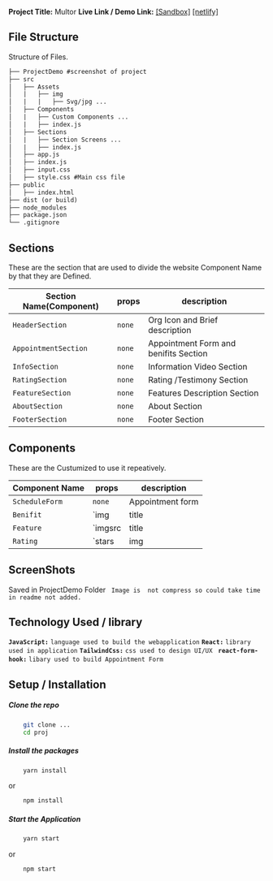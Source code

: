 **Project Title:** Multor
**Live Link / Demo Link:**
[\[Sandbox\]](https://codesandbox.io/p/sandbox/focused-chaum-lhhvk4?file=/src/Sections/RatingSection/index.js:6,1) 
[\[netlify\]](https://main--meek-gumdrop-fcc3e7.netlify.app/)

## File Structure
Structure of Files. 
```markdown
├── ProjectDemo #screenshot of project
├── src
│   ├── Assets
│   |   ├── img 
│   |   |   ├── Svg/jpg ...
│   ├── Components
│   |   ├── Custom Components ...
│   |   ├── index.js 
│   ├── Sections
│   |   ├── Section Screens ...
│   |   ├── index.js 
│   ├── app.js
│   ├── index.js
│   ├── input.css
│   ├── style.css #Main css file
├── public
│   ├── index.html
├── dist (or build)
├── node_modules
├── package.json
└── .gitignore
```
## Sections
These are the section that are used to divide the website Component Name by that they are Defined.

| Section Name(Component)| props    | description                                 |
| ------------------     | ---------| ----------------------------------------    |
| `HeaderSection`        |  `none` 	| Org Icon and Brief description              |
| `AppointmentSection`   |  `none` 	| Appointment Form and benifits Section       |
| `InfoSection`          | 	`none`  | Information Video Section                   |
| `RatingSection`        | 	`none`  | Rating /Testimony Section					  |
| `FeatureSection`       | 	`none`  | Features Description Section                |
| `AboutSection`         | 	`none`  | About Section                               |
| `FooterSection`        | 	`none`  | Footer Section                              |

## Components
These are the Custumized to use it repeatively.

| Component Name | props                 				  | description                 |
| -----------    | ---------------------------------------| ------------------------    |
| `ScheduleForm` |  `none` 								  | Appointment form            |
| `Benifit`   	 |  `img| title  |description`			  | benifits Element            |
| `Feature`      | 	`imgsrc| title  |desc`  			  | Feature Img and description |
| `Rating`       | 	`stars |img| comment| location|name`  | Rating /Testimony Section   |

## ScreenShots
Saved in ProjectDemo Folder
` Image is  not compress so could take time in readme not added.`

## Technology Used / library
**`JavaScript:`**  `language used to build the webapplication`
**`React:`**  `library used in application`
**`TailwindCss:`**  `css used to design UI/UX `
**`react-form-hook:`** `libary used to build Appointment Form`

## **Setup / Installation**
##### Clone the repo
```bash
	git clone ...
	cd proj 
```

##### Install the packages
```bash
	yarn install 
```
or 
```bash
	npm install 
```
##### Start the Application
```bash
	yarn start
```
or 
```bash
	npm start 
```
